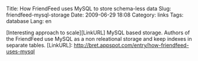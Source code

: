 Title: How FriendFeed uses MySQL to store schema-less data
Slug: friendfeed-mysql-storage
Date: 2009-06-29 18:08
Category: links
Tags: database
Lang: en

[Interesting approach to scale][LinkURL] MySQL based storage. Authors of the FriendFeed use MySQL as a non releational storage and keep indexes in separate tables.
[LinkURL]: http://bret.appspot.com/entry/how-friendfeed-uses-mysql